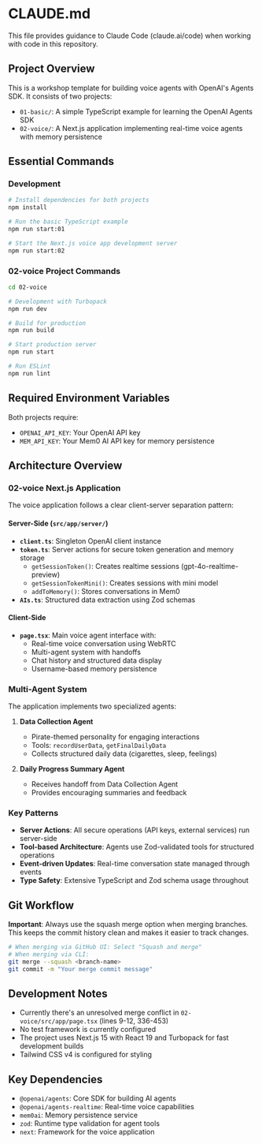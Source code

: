 # CLAUDE.md

This file provides guidance to Claude Code (claude.ai/code) when working with code in this repository.

## Project Overview

This is a workshop template for building voice agents with OpenAI's Agents SDK. It consists of two projects:
- `01-basic/`: A simple TypeScript example for learning the OpenAI Agents SDK
- `02-voice/`: A Next.js application implementing real-time voice agents with memory persistence

## Essential Commands

### Development
```bash
# Install dependencies for both projects
npm install

# Run the basic TypeScript example
npm run start:01

# Start the Next.js voice app development server
npm run start:02
```

### 02-voice Project Commands
```bash
cd 02-voice

# Development with Turbopack
npm run dev

# Build for production
npm run build

# Start production server
npm run start

# Run ESLint
npm run lint
```

## Required Environment Variables

Both projects require:
- `OPENAI_API_KEY`: Your OpenAI API key
- `MEM_API_KEY`: Your Mem0 AI API key for memory persistence

## Architecture Overview

### 02-voice Next.js Application

The voice application follows a clear client-server separation pattern:

#### Server-Side (`src/app/server/`)
- **`client.ts`**: Singleton OpenAI client instance
- **`token.ts`**: Server actions for secure token generation and memory storage
  - `getSessionToken()`: Creates realtime sessions (gpt-4o-realtime-preview)
  - `getSessionTokenMini()`: Creates sessions with mini model
  - `addToMemory()`: Stores conversations in Mem0
- **`AIs.ts`**: Structured data extraction using Zod schemas

#### Client-Side
- **`page.tsx`**: Main voice agent interface with:
  - Real-time voice conversation using WebRTC
  - Multi-agent system with handoffs
  - Chat history and structured data display
  - Username-based memory persistence

### Multi-Agent System

The application implements two specialized agents:

1. **Data Collection Agent**
   - Pirate-themed personality for engaging interactions
   - Tools: `recordUserData`, `getFinalDailyData`
   - Collects structured daily data (cigarettes, sleep, feelings)

2. **Daily Progress Summary Agent**
   - Receives handoff from Data Collection Agent
   - Provides encouraging summaries and feedback

### Key Patterns

- **Server Actions**: All secure operations (API keys, external services) run server-side
- **Tool-based Architecture**: Agents use Zod-validated tools for structured operations
- **Event-driven Updates**: Real-time conversation state managed through events
- **Type Safety**: Extensive TypeScript and Zod schema usage throughout

## Git Workflow

**Important**: Always use the squash merge option when merging branches. This keeps the commit history clean and makes it easier to track changes.

```bash
# When merging via GitHub UI: Select "Squash and merge"
# When merging via CLI:
git merge --squash <branch-name>
git commit -m "Your merge commit message"
```

## Development Notes

- Currently there's an unresolved merge conflict in `02-voice/src/app/page.tsx` (lines 9-12, 336-453)
- No test framework is currently configured
- The project uses Next.js 15 with React 19 and Turbopack for fast development builds
- Tailwind CSS v4 is configured for styling

## Key Dependencies

- `@openai/agents`: Core SDK for building AI agents
- `@openai/agents-realtime`: Real-time voice capabilities
- `mem0ai`: Memory persistence service
- `zod`: Runtime type validation for agent tools
- `next`: Framework for the voice application